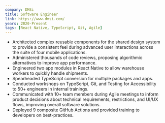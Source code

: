 ```yaml
---
company: DMSi
title: Software Engineer
link: https://www.dmsi.com/
years: 2020-Present
tags: [React Native, TypeScript, Git, Agile]
---
```


* Architected complex reusable components for the shared design system to provide a consistent feel during advanced user
  interactions across the suite of four mobile applications.
* Administered thousands of code reviews, proposing algorithmic alternatives to improve app performance.
* Engineered two app modules in React Native to allow warehouse workers to quickly handle shipments.
* Spearheaded TypeScript conversion for multiple packages and apps.
* Conducted workshops on TypeScript, Git, and Testing for Accessibility to 50+ engineers in internal trainings.
* Communicated with 10+ team members during Agile meetings to inform product decisions about technical requirements,
  restrictions, and UI/UX flows, improving overall software solutions.
* Deployed 9 composite GitHub Actions and provided training to developers on best-practices.
